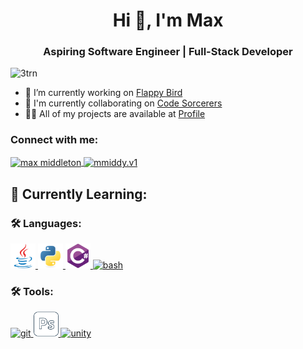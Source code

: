 <h1 align="center">Hi 👋, I'm Max</h1>
<h3 align="center">Aspiring Software Engineer | Full-Stack Developer</h3>

<p align="left"> <img src="https://komarev.com/ghpvc/?username=3trn&label=Profile%20views&color=0e75b6&style=flat" alt="3trn" /> </p>

- 🐤 I’m currently working on [Flappy Bird](https://github.com/3trn/Flappy-Bird)
- 👥 I'm currently collaborating on [Code Sorcerers](https://github.com/waffdev/CodeSorcerersGame)
- 👨‍💻 All of my projects are available at [Profile]([https://github.com/3trn](https://github.com/3trn?tab=repositories))

<h3 align="left">Connect with me:</h3>
<p align="left">
  <a href="https://linkedin.com/in/max middleton" target="blank">
    <img align="center" src="https://raw.githubusercontent.com/rahuldkjain/github-profile-readme-generator/master/src/images/icons/Social/linked-in-alt.svg" alt="max middleton" height="30" width="40" />
  </a>
  <a href="https://instagram.com/mmiddy.v1" target="blank">
    <img align="center" src="https://raw.githubusercontent.com/rahuldkjain/github-profile-readme-generator/master/src/images/icons/Social/instagram.svg" alt="mmiddy.v1" height="30" width="40" />
  </a>
</p>

<h2 align="left">🌱 Currently Learning:</h2>

<h3 align="left">🛠️ Languages:</h3>
<p align="left">
  <a href="https://www.java.com" target="_blank" rel="noreferrer">
    <img src="https://raw.githubusercontent.com/devicons/devicon/master/icons/java/java-original.svg" alt="java" width="40" height="40" />
  </a>
  <a href="https://www.python.org" target="_blank" rel="noreferrer">
    <img src="https://raw.githubusercontent.com/devicons/devicon/master/icons/python/python-original.svg" alt="python" width="40" height="40" />
  </a>
  <a href="https://www.w3schools.com/cs/" target="_blank" rel="noreferrer">
    <img src="https://raw.githubusercontent.com/devicons/devicon/master/icons/csharp/csharp-original.svg" alt="csharp" width="40" height="40" />
  </a>
  <a href="https://www.gnu.org/software/bash/" target="_blank" rel="noreferrer">
    <img src="https://www.vectorlogo.zone/logos/gnu_bash/gnu_bash-icon.svg" alt="bash" width="40" height="40" />
  </a>
</p>

<h3 align="left">🛠️ Tools:</h3>
<p align="left">
  <a href="https://git-scm.com/" target="_blank" rel="noreferrer">
    <img src="https://www.vectorlogo.zone/logos/git-scm/git-scm-icon.svg" alt="git" width="40" height="40" />
  </a>
  <a href="https://www.photoshop.com/en" target="_blank" rel="noreferrer">
    <img src="https://raw.githubusercontent.com/devicons/devicon/master/icons/photoshop/photoshop-line.svg" alt="photoshop" width="40" height="40" />
  </a>
  <a href="https://unity.com/" target="_blank" rel="noreferrer">
    <img src="https://www.vectorlogo.zone/logos/unity3d/unity3d-icon.svg" alt="unity" width="40" height="40" />
  </a>
</p>
